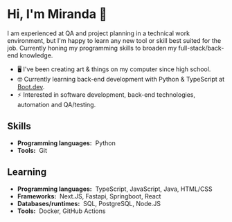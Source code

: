 # Hi, I'm Miranda :wave:

I am experienced at QA and project planning in a technical work environment, but I'm happy to learn any new tool or skill best suited for the job. Currently honing my programming skills to broaden my full-stack/back-end knowledge.

- 🖥️ I've been creating art & things on my computer since high school.
- 🤓 Currently learning back-end development with Python & TypeScript at [Boot.dev](https://www.boot.dev/tracks/backend-python-typescript).
- ⚡ Interested in software development, back-end technologies, automation and QA/testing.

## Skills

- **Programming languages:**&nbsp;&nbsp;Python
- **Tools:**&nbsp;&nbsp;Git

## Learning

- **Programming languages:**&nbsp;&nbsp;TypeScript, JavaScript, Java, HTML/CSS
- **Frameworks:**&nbsp;&nbsp;Next.JS, Fastapi, Springboot, React
- **Databases/runtimes:**&nbsp;&nbsp;SQL, PostgreSQL, Node.JS
- **Tools:**&nbsp;&nbsp;Docker, GitHub Actions
